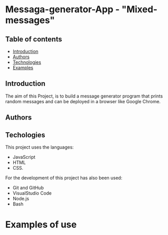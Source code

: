 # Messaga-generator-App - "Mixed-messages"

## Table of contents
* [Introduction](#Introduction)
* [Authors](#Authors)
* [Technologies](#Technologies)
* [Examples](#Examples)

## Introduction
The aim of this Project, is to build a message generator program that prints random messages and can be deployed in a browser like Google Chrome.

## Authors



## Techologies
This project uses the languages:
* JavaScript
* HTML
* CSS.


For the development of this project has also been used:
* Git and GitHub
* VisualStudio Code
* Node.js
* Bash

# Examples of use

